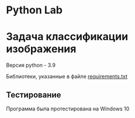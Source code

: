 # Python Lab

<h1>Задача классификации изображения</h1>
<p>
  Версия python - 3.9
</p>
<p>
  Библиотеки, указанные в файле <a href="...">requirements.txt</a>
</p>

<h2>Тестирование</h2>
Программа была протестирована на Windows 10
